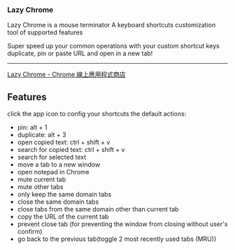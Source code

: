 ### Lazy Chrome

Lazy Chrome is a mouse terminator
A keyboard shortcuts customization tool of supported features

Super speed up your common operations with your custom shortcut keys
duplicate, pin or paste URL and open in a new tab!
*********
[Lazy Chrome - Chrome 線上應用程式商店](https://chrome.google.com/webstore/detail/lazy-chrome/boijmdgjfcoancndoiclnglhjakeopch "Lazy Chrome - Chrome 線上應用程式商店")

## Features
click the app icon to config your shortcuts
the default actions:

- pin: alt + 1
- duplicate: alt + 3
- open copied text: ctrl + shift + v
- search for copied text: ctrl + shift + v
- search for selected text
- move a tab to a new window
- open notepad in Chrome
- mute current tab
- mute other tabs
- only keep the same domain tabs
- close the same domain tabs
- close tabs from the same domain other than current tab
- copy the URL of the current tab
- prevent close tab (for preventing the window from closing without user's confirm)
- go back to the previous tab(toggle 2 most recently used tabs (MRU))
<!-- - go back to the previous tab of last window -->